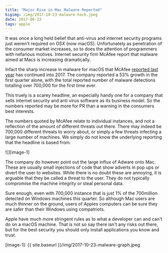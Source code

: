 ```yaml
---
title: "Major Rise in Mac Malware Reported"
bigimg: /img/2017-10-23-malware-hack.jpeg
date: 2017-06-23
tags: apple
---
```

It was once a long held belief that anti-virus and internet security programs just weren't required on OSX (now macOS). Unfortunately as penetration of the consumer market increases, so to does the attention of programmers with nefarious motives. Internet security firm McAfee report that malware aimed at Macs is increasing dramatically.

Infact the sharp increase in malware for macOS that McAfee [reported last year][1] has continued into 2017. The company reported a 53% growth in the first quarter alone, with the total reported number of malware detections totalling over 700,000 for the first time ever.

This truely is a scarey headline, an especially handy one for a company that sells internet security and anti virus software as its business model. So the numbers reported may be more for PR than a warning in the consumers best interests.

The numbers quoted by McAfee relate to individual instances, and not a reflection of the amount of different threats out there. There may indeed be 700,000 different threats to worry about, or simply a few threats infecting a large number of machines. We simply do not know the underlying reporting that the headline is based from.

![][image-1]

The company do however point out the large influx of Adware onto Mac. These are usually small injections of code that show adverts in pop ups or divert the user to websites. While there is no doubt these are annoying, it is arguable that they be called a threat to the user. They do not typically compromise the machine integrity or steal personal data.

Sure enough, even with 700,000 instance that is just 1% of the 700million detected on Windows machines this quarter. So although Mac users are much thinner on the ground, users of Apples computers can be sure they are safer than their Windows using compatriots.

Apple have much more stringent rules as to what a developer can and can't do on a macOS machine. That is not so say there isn't any risks out there, but for the best security you should only install applications you know and trust.

[1]:	https://9to5mac.com/2017/04/06/macos-malware-mcafee-threat-report-april-2017/

[image-1]:	{{ site.baseurl }}/img/2017-10-23-malware-graph.jpeg
